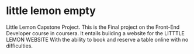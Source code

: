 # little lemon empty
Little Lemon Capstone Project.
This is the Final project on the Front-End Developer course in coursera.
It entails building a website for the LITTTLE LEMON WEBSITE With the ability to book and reserve a table online with no difficulties.
